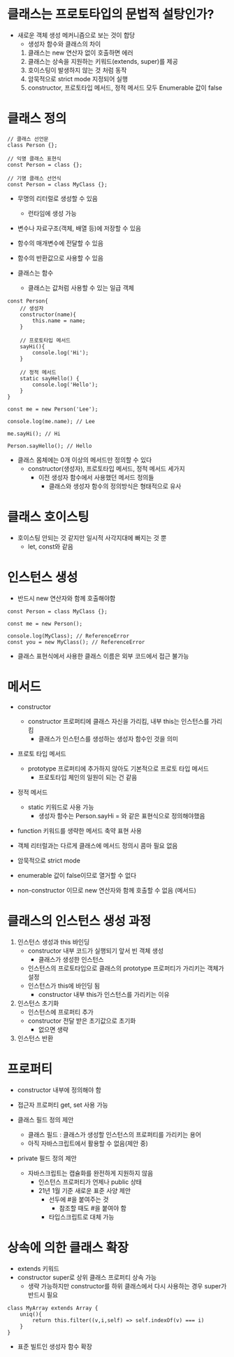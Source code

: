 # 클래스는 프로토타입의 문법적 설탕인가?

-   새로운 객체 생성 메커니즘으로 보는 것이 합당
    -   생성자 함수와 클래스의 차이
    1.  클래스는 new 연산자 없이 호출하면 에러
    2.  클래스는 상속을 지원하는 키워드(extends, super)를 제공
    3.  호이스팅이 발생하지 않는 것 처럼 동작
    4.  암묵적으로 strict mode 지정되어 실행
    5.  constructor, 프로토타입 메서드, 정적 메서드 모두 Enumerable 값이 false

# 클래스 정의

```
// 클래스 선언문
class Person {};

// 익명 클래스 표현식
const Person = class {};

// 기명 클래스 선언식
const Person = class MyClass {};
```

-   무명의 리터럴로 생성할 수 있음
    -   런타임에 생성 가능
-   변수나 자료구조(객체, 배열 등)에 저장할 수 있음
-   함수의 매개변수에 전달할 수 있음
-   함수의 반환값으로 사용할 수 있음

-   클래스는 함수
    -   클래스는 값처럼 사용할 수 있는 일급 객체

```
const Person{
    // 생성자
    constructor(name){
        this.name = name;
    }

    // 프로토타입 메서드
    sayHi(){
        console.log('Hi');
    }

    // 정적 메서드
    static sayHello() {
        console.log('Hello');
    }
}

const me = new Person('Lee');

console.log(me.name); // Lee

me.sayHi(); // Hi

Person.sayHello(); // Hello
```

-   클래스 몸체에는 0개 이상의 메서드만 정의할 수 있다
    -   constructor(생성자), 프로토타입 메서드, 정적 메서드 세가지
        -   이전 생성자 함수에서 사용했던 메서드 정의들
            -   클래스와 생성자 함수의 정의방식은 형태적으로 유사

# 클래스 호이스팅

-   호이스팅 안되는 것 같지만 일시적 사각지대에 빠지는 것 뿐
    -   let, const와 같음

# 인스턴스 생성

-   반드시 new 연산자와 함께 호출해야함

```
const Person = class MyClass {};

const me = new Person();

console.log(MyClass); // ReferenceError
const you = new MyClass(); // ReferenceError
```

-   클래스 표현식에서 사용한 클래스 이름은 외부 코드에서 접근 불가능

# 메서드

-   constructor
    -   constructor 프로퍼티에 클래스 자신을 가리킴, 내부 this는 인스턴스를 가리킴
        -   클래스가 인스턴스를 생성하는 생성자 함수인 것을 의미
-   프로토 타입 메서드
    -   prototype 프로퍼티에 추가하지 않아도 기본적으로 프로토 타입 메서드
        -   프로토타입 체인의 일원이 되는 건 같음
-   정적 메서드

    -   static 키워드로 사용 가능
        -   생성자 함수는 Person.sayHi = 와 같은 표현식으로 정의해야했음

-   function 키워드를 생략한 메서드 축약 표현 사용
-   객체 리터럴과는 다르게 클래스에 메서드 정의시 콤마 필요 없음
-   암묵적으로 strict mode
-   enumerable 값이 false이므로 열거할 수 없다
-   non-constructor 이므로 new 연산자와 함께 호출할 수 없음 (메서드)

# 클래스의 인스턴스 생성 과정

1.  인스턴스 생성과 this 바인딩
    -   constructor 내부 코드가 실행되기 앞서 빈 객체 생성
        -   클래스가 생성한 인스턴스
    -   인스턴스의 프로토타입으로 클래스의 prototype 프로퍼티가 가리키는 객체가 설정
    -   인스턴스가 this에 바인딩 됨
        -   constructor 내부 this가 인스턴스를 가리키는 이유
2.  인스턴스 초기화
    -   인스턴스에 프로퍼티 추가
    -   constructor 전달 받은 초기값으로 초기화
        - 없으면 생략
3.  인스턴스 반환

# 프로퍼티

-   constructor 내부에 정의해야 함

-   접근자 프로퍼티 get, set 사용 가능

-   클래스 필드 정의 제안
    -   클래스 필드 : 클래스가 생성할 인스턴스의 프로퍼티를 가리키는 용어
    -   아직 자바스크립트에서 활용할 수 없음(제안 중)

-   private 필드 정의 제안
    -   자바스크립트는 캡슐화를 완전하게 지원하지 않음
        -   인스턴스 프로퍼티가 언제나 public 상태
        -   21년 1월 기준 새로운 표준 사양 제안
            -   선두에 #을 붙여주는 것
                -   참조할 때도 #을 붙여야 함
            -   타입스크립트로 대체 가능

# 상속에 의한 클래스 확장
-   extends 키워드
-   constructor super로 상위 클래스 프로퍼티 상속 가능
    -   생략 가능하지만 constructor를 하위 클래스에서 다시 사용하는 경우 super가 반드시 필요 

```
class MyArray extends Array {
    uniq(){
        return this.filter((v,i,self) => self.indexOf(v) === i)
    }
}
```

-   표준 빌트인 생성자 함수 확장